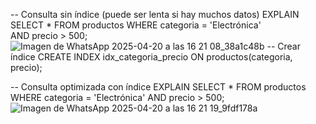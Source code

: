-- Consulta sin índice (puede ser lenta si hay muchos datos)
EXPLAIN SELECT * FROM productos WHERE categoria = 'Electrónica' AND precio > 500;
![Imagen de WhatsApp 2025-04-20 a las 16 21 08_38a1c48b](https://github.com/user-attachments/assets/02637066-cf23-4e7b-96d4-a6f19bc70525)
-- Crear índice
CREATE INDEX idx_categoria_precio ON productos(categoria, precio);

-- Consulta optimizada con índice
EXPLAIN SELECT * FROM productos WHERE categoria = 'Electrónica' AND precio > 500;
![Imagen de WhatsApp 2025-04-20 a las 16 21 19_9fdf178a](https://github.com/user-attachments/assets/51437e47-2f3a-42d3-831d-15831624bfa0)
